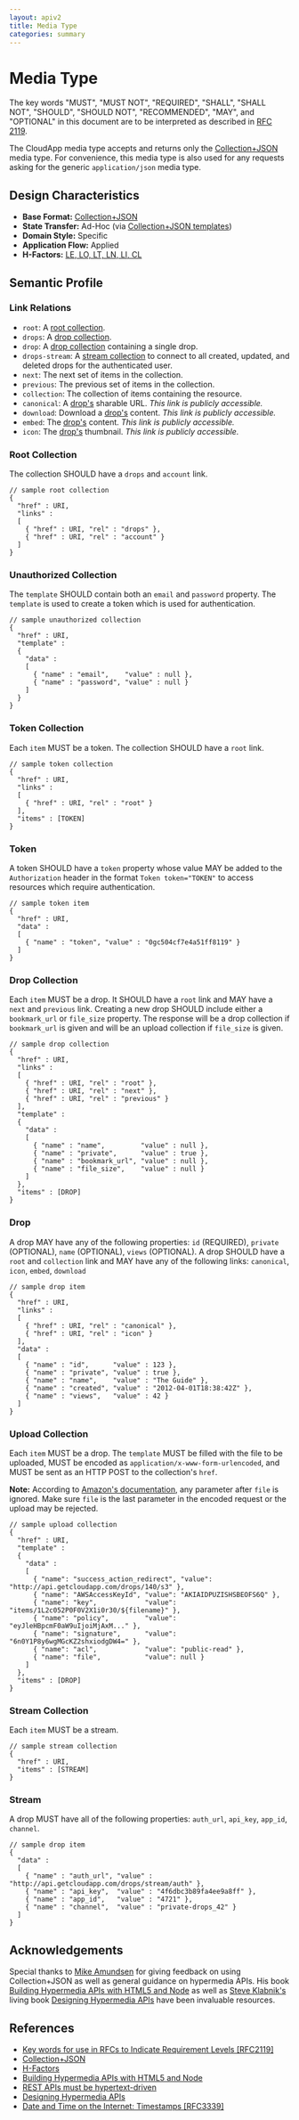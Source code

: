 ```yaml
---
layout: apiv2
title: Media Type
categories: summary
---
```


# Media Type

The key words "MUST", "MUST NOT", "REQUIRED", "SHALL", "SHALL NOT", "SHOULD",
"SHOULD NOT", "RECOMMENDED",  "MAY", and "OPTIONAL" in this document are to be
interpreted as described in [RFC 2119][rfc2119].

The CloudApp media type accepts and returns only the [Collection+JSON][cj] media
type. For convenience, this media type is also used for any requests asking for
the generic `application/json` media type.

## Design Characteristics

 - **Base Format:** [Collection+JSON][cj]
 - **State Transfer:** Ad-Hoc (via [Collection+JSON templates][cj])
 - **Domain Style:** Specific
 - **Application Flow:** Applied
 - **H-Factors:** [LE, LO, LT, LN, LI, CL][h-factors]

## Semantic Profile

### Link Relations

 - `root`: A [root collection](#root_collection).
 - `drops`: A [drop collection](#drop_collection).
 - `drop`: A [drop collection](#drop_collection) containing a single drop.
 - `drops-stream`: A [stream collection](#stream_collection) to connect to all
   created, updated, and deleted drops for the authenticated user.
 - `next`: The next set of items in the collection.
 - `previous`: The previous set of items in the collection.
 - `collection`: The collection of items containing the resource.
 - `canonical`: A [drop's](#drop) sharable URL. _This link is publicly accessible._
 - `download`: Download a [drop's](#drop) content. _This link is publicly accessible._
 - `embed`: The [drop's](#drop) content. _This link is publicly accessible._
 - `icon`: The [drop's](#drop) thumbnail. _This link is publicly accessible._

### Root Collection

The collection SHOULD have a `drops` and `account` link.

    // sample root collection
    {
      "href" : URI,
      "links" :
      [
        { "href" : URI, "rel" : "drops" },
        { "href" : URI, "rel" : "account" }
      ]
    }

### Unauthorized Collection

The `template` SHOULD contain both an `email` and `password` property. The
`template` is used to create a token which is used for authentication.

    // sample unauthorized collection
    {
      "href" : URI,
      "template" :
      {
        "data" :
        [
          { "name" : "email",    "value" : null },
          { "name" : "password", "value" : null }
        ]
      }
    }

### Token Collection

Each `item` MUST be a token. The collection SHOULD have a `root` link.

    // sample token collection
    {
      "href" : URI,
      "links" :
      [
        { "href" : URI, "rel" : "root" }
      ],
      "items" : [TOKEN]
    }

### Token

A token SHOULD have a `token` property whose value MAY be added to the
`Authorization` header in the format `Token token="TOKEN"` to access resources
which require authentication.

    // sample token item
    {
      "href" : URI,
      "data" :
      [
        { "name" : "token", "value" : "0gc504cf7e4a51ff8119" }
      ]
    }

### Drop Collection

Each `item` MUST be a drop. It SHOULD have a `root` link and MAY have a `next`
and `previous` link. Creating a new drop SHOULD include either a `bookmark_url`
or `file_size` property. The response will be a drop collection if
`bookmark_url` is given and will be an upload collection if `file_size` is
given.

    // sample drop collection
    {
      "href" : URI,
      "links" :
      [
        { "href" : URI, "rel" : "root" },
        { "href" : URI, "rel" : "next" },
        { "href" : URI, "rel" : "previous" }
      ],
      "template" :
      {
        "data" :
        [
          { "name" : "name",         "value" : null },
          { "name" : "private",      "value" : true },
          { "name" : "bookmark_url", "value" : null },
          { "name" : "file_size",    "value" : null }
        ]
      },
      "items" : [DROP]
    }

### Drop

A drop MAY have any of the following properties: `id` (REQUIRED), `private`
(OPTIONAL), `name` (OPTIONAL), `views` (OPTIONAL). A drop SHOULD have a `root`
and `collection` link and MAY have any of the following links: `canonical`,
`icon`, `embed`, `download`

    // sample drop item
    {
      "href" : URI,
      "links" :
      [
        { "href" : URI, "rel" : "canonical" },
        { "href" : URI, "rel" : "icon" }
      ],
      "data" :
      [
        { "name" : "id",      "value" : 123 },
        { "name" : "private", "value" : true },
        { "name" : "name",    "value" : "The Guide" },
        { "name" : "created", "value" : "2012-04-01T18:38:42Z" },
        { "name" : "views",   "value" : 42 }
      ]
    }

### Upload Collection

Each `item` MUST be a drop. The `template` MUST be filled with the file to be
uploaded, MUST be encoded as `application/x-www-form-urlencoded`, and MUST be
sent as an HTTP POST to the collection's `href`.

**Note:** According to [Amazon's documentation][s3-docs], any parameter after
`file` is ignored. Make sure `file` is the last parameter in the encoded request
or the upload may be rejected.

[s3-docs]: http://developer.amazonwebservices.com/connect/entry.jspa?externalID=1434

    // sample upload collection
    {
      "href" : URI,
      "template" :
      {
        "data" :
        [
          { "name": "success_action_redirect", "value": "http://api.getcloudapp.com/drops/140/s3" },
          { "name": "AWSAccessKeyId", "value": "AKIAIDPUZISHSBEOFS6Q" },
          { "name": "key",            "value": "items/1L2c052P0F0V2X1i0r30/${filename}" },
          { "name": "policy",         "value": "eyJleHBpcmF0aW9uIjoiMjAxM..." },
          { "name": "signature",      "value": "6n0Y1P8y6wgMGcKZ2shxiodgDW4=" },
          { "name": "acl",            "value": "public-read" },
          { "name": "file",           "value": null }
        ]
      },
      "items" : [DROP]
    }

### Stream Collection

Each `item` MUST be a stream.

    // sample stream collection
    {
      "href" : URI,
      "items" : [STREAM]
    }

### Stream

A drop MUST have all of the following properties: `auth_url`, `api_key`,
`app_id`, `channel`.

    // sample drop item
    {
      "data" :
      [
        { "name" : "auth_url", "value" : "http://api.getcloudapp.com/drops/stream/auth" },
        { "name" : "api_key",  "value" : "4f6dbc3b89fa4ee9a8ff" },
        { "name" : "app_id",   "value" : "4721" },
        { "name" : "channel",  "value" : "private-drops_42" }
      ]
    }

## Acknowledgements

Special thanks to [Mike Amundsen][mike-amundsen] for giving feedback on using
Collection+JSON as well as general guidance on hypermedia APIs. His book
[Building Hypermedia APIs with HTML5 and Node][building-hypermedia-apis] as well
as [Steve Klabnik's][steve-klabnik] living book
[Designing Hypermedia APIs][designing-hypermedia-apis] have been invaluable
resources.


## References

 - [Key words for use in RFCs to Indicate Requirement Levels \[RFC2119\]][rfc2119]
 - [Collection+JSON][cj]
 - [H-Factors][h-factors]
 - [Building Hypermedia APIs with HTML5 and Node][building-hypermedia-apis]
 - [REST APIs must be hypertext-driven][rest-apis-must-be-hypertext]
 - [Designing Hypermedia APIs][designing-hypermedia-apis]
 - [Date and Time on the Internet: Timestamps \[RFC3339\]][rfc3339]


[cj]: http://www.amundsen.com/media-types/collection/
[h-factors]: http://amundsen.com/hypermedia/hfactor/
[rest-apis-must-be-hypertext]: http://roy.gbiv.com/untangled/2008/rest-apis-must-be-hypertext-driven
[building-hypermedia-apis]: http://www.amazon.com/gp/product/1449306578
[designing-hypermedia-apis]: http://designinghypermediaapis.com
[mike-amundsen]: http://amundsen.com
[steve-klabnik]: http://designinghypermediaapis.com
[rfc2119]: http://tools.ietf.org/html/rfc2119
[rfc3339]: http://tools.ietf.org/html/rfc3339

